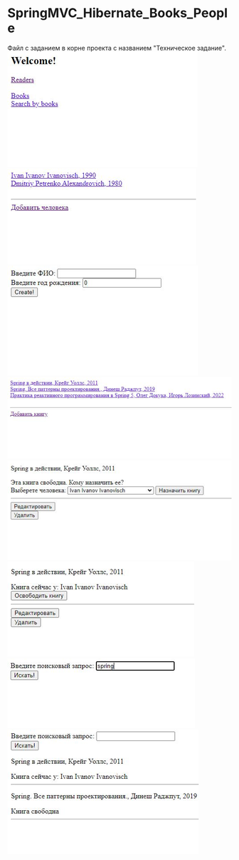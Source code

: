 # SpringMVC_Hibernate_Books_People
Файл с заданием в корне проекта с названием "Техническое задание".
<br>
![Image alt](https://github.com/pkhramov11/SpringMVC_Hibernate_Books_People/raw/master/pic1.JPG)
<br>
![Image alt](https://github.com/pkhramov11/SpringMVC_Hibernate_Books_People/raw/master/pic2.JPG)
<br>
![Image alt](https://github.com/pkhramov11/SpringMVC_Hibernate_Books_People/raw/master/pic3.JPG)
<br>
![Image alt](https://github.com/pkhramov11/SpringMVC_Hibernate_Books_People/raw/master/pic4.JPG)
<br>
![Image alt](https://github.com/pkhramov11/SpringMVC_Hibernate_Books_People/raw/master/pic5.JPG)
<br>
![Image alt](https://github.com/pkhramov11/SpringMVC_Hibernate_Books_People/raw/master/pic6.JPG)
<br>
![Image alt](https://github.com/pkhramov11/SpringMVC_Hibernate_Books_People/raw/master/pic7.JPG)
<br>
![Image alt](https://github.com/pkhramov11/SpringMVC_Hibernate_Books_People/raw/master/pic8.JPG)
